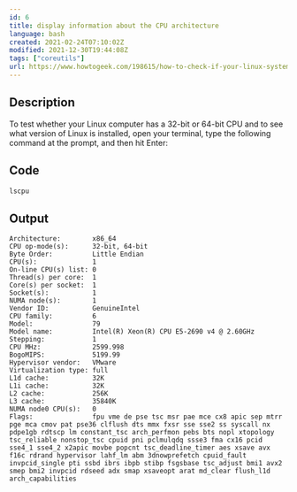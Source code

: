 ```yaml
---
id: 6
title: display information about the CPU architecture
language: bash
created: 2021-02-24T07:10:02Z
modified: 2021-12-30T19:44:08Z
tags: ["coreutils"]
url: https://www.howtogeek.com/198615/how-to-check-if-your-linux-system-is-32-bit-or-64-bit/
---
```


## Description

To test whether your Linux computer has a 32-bit or 64-bit CPU and to see what version of Linux is installed, open your terminal, type the following command at the prompt, and then hit Enter:

## Code

```bash
lscpu
```

## Output

```
Architecture:        x86_64
CPU op-mode(s):      32-bit, 64-bit
Byte Order:          Little Endian
CPU(s):              1
On-line CPU(s) list: 0
Thread(s) per core:  1
Core(s) per socket:  1
Socket(s):           1
NUMA node(s):        1
Vendor ID:           GenuineIntel
CPU family:          6
Model:               79
Model name:          Intel(R) Xeon(R) CPU E5-2690 v4 @ 2.60GHz
Stepping:            1
CPU MHz:             2599.998
BogoMIPS:            5199.99
Hypervisor vendor:   VMware
Virtualization type: full
L1d cache:           32K
L1i cache:           32K
L2 cache:            256K
L3 cache:            35840K
NUMA node0 CPU(s):   0
Flags:               fpu vme de pse tsc msr pae mce cx8 apic sep mtrr pge mca cmov pat pse36 clflush dts mmx fxsr sse sse2 ss syscall nx pdpe1gb rdtscp lm constant_tsc arch_perfmon pebs bts nopl xtopology tsc_reliable nonstop_tsc cpuid pni pclmulqdq ssse3 fma cx16 pcid sse4_1 sse4_2 x2apic movbe popcnt tsc_deadline_timer aes xsave avx f16c rdrand hypervisor lahf_lm abm 3dnowprefetch cpuid_fault invpcid_single pti ssbd ibrs ibpb stibp fsgsbase tsc_adjust bmi1 avx2 smep bmi2 invpcid rdseed adx smap xsaveopt arat md_clear flush_l1d arch_capabilities
```

<!-- end -->

